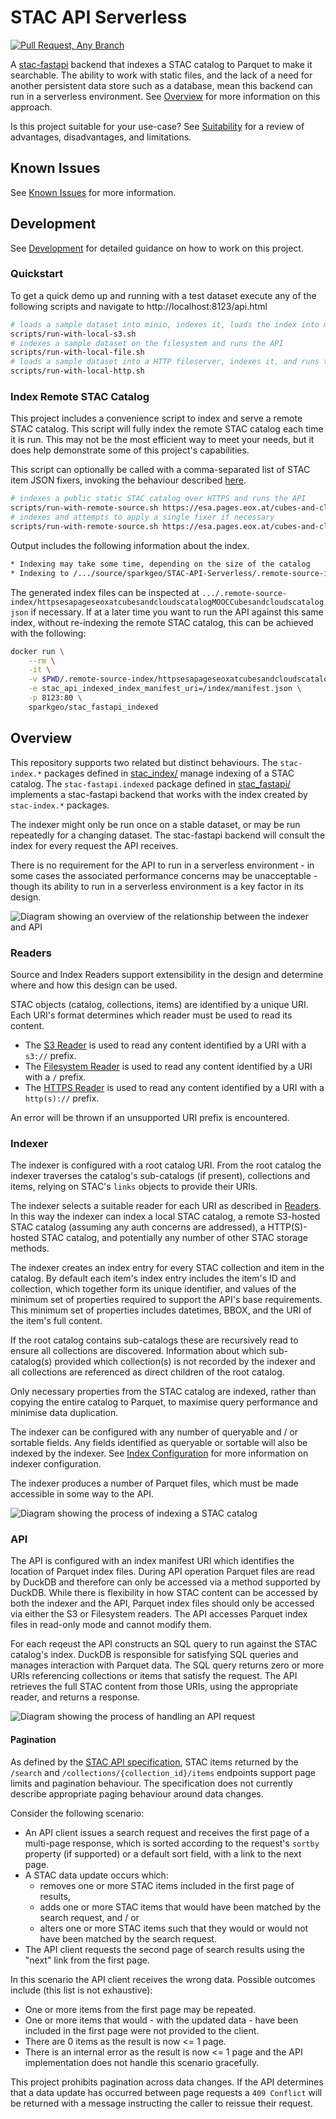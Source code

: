# STAC API Serverless

[![Pull Request, Any Branch](https://github.com/sparkgeo/STAC-API-Serverless/actions/workflows/pull-request-all.yml/badge.svg)](https://github.com/sparkgeo/STAC-API-Serverless/actions/workflows/pull-request-all.yml)

A [stac-fastapi](https://github.com/stac-utils/stac-fastapi) backend that indexes a STAC catalog to Parquet to make it searchable. The ability to work with static files, and the lack of a need for another persistent data store such as a database, mean this backend can run in a serverless environment. See [Overview](#overview) for more information on this approach.

Is this project suitable for your use-case? See [Suitability](./docs/suitability.md) for a review of advantages, disadvantages, and limitations.

## Known Issues

See [Known Issues](./docs/known-issues.md) for more information.

## Development

See [Development](./docs/development.md) for detailed guidance on how to work on this project.

### Quickstart

To get a quick demo up and running with a test dataset execute any of the following scripts and navigate to http://localhost:8123/api.html

```sh
# loads a sample dataset into minio, indexes it, loads the index into minio, and runs the API
scripts/run-with-local-s3.sh
# indexes a sample dataset on the filesystem and runs the API
scripts/run-with-local-file.sh
# loads a sample dataset into a HTTP fileserver, indexes it, and runs the API
scripts/run-with-local-http.sh
```

### Index Remote STAC Catalog

This project includes a convenience script to index and serve a remote STAC catalog. This script will fully index the remote STAC catalog each time it is run. This may not be the most efficient way to meet your needs, but it does help demonstrate some of this project's capabilities.

This script can optionally be called with a comma-separated list of STAC item JSON fixers, invoking the behaviour described [here](./docs/index-config.md#fixes).

```sh
# indexes a public static STAC catalog over HTTPS and runs the API
scripts/run-with-remote-source.sh https://esa.pages.eox.at/cubes-and-clouds-catalog/MOOC_Cubes_and_clouds/catalog.json
# indexes and attempts to apply a single fixer if necessary
scripts/run-with-remote-source.sh https://esa.pages.eox.at/cubes-and-clouds-catalog/MOOC_Cubes_and_clouds/catalog.json --fixes_to_apply eo-extension-uri
```

Output includes the following information about the index.
```sh
* Indexing may take some time, depending on the size of the catalog
* Indexing to /.../source/sparkgeo/STAC-API-Serverless/.remote-source-index/httpsesapageseoxatcubesandcloudscatalogMOOCCubesandcloudscatalogjson
```

The generated index files can be inspected at `.../.remote-source-index/httpsesapageseoxatcubesandcloudscatalogMOOCCubesandcloudscatalogjson` if necessary. If at a later time you want to run the API against this same index, without re-indexing the remote STAC catalog, this can be achieved with the following:

```sh
docker run \
    --rm \
    -it \
    -v $PWD/.remote-source-index/httpsesapageseoxatcubesandcloudscatalogMOOCCubesandcloudscatalogjson:/index:ro \
    -e stac_api_indexed_index_manifest_uri=/index/manifest.json \
    -p 8123:80 \
    sparkgeo/stac_fastapi_indexed
```

## Overview

This repository supports two related but distinct behaviours. The `stac-index.*` packages defined in [stac_index/](./packages/stac-index/) manage indexing of a STAC catalog. The `stac-fastapi.indexed` package defined in [stac_fastapi/](./src/stac_fastapi/) implements a stac-fastapi backend that works with the index created by `stac-index.*` packages.

The indexer might only be run once on a stable dataset, or may be run repeatedly for a changing dataset. The stac-fastapi backend will consult the index for every request the API receives.

There is no requirement for the API to run in a serverless environment - in some cases the associated performance concerns may be unacceptable - though its ability to run in a serverless environment is a key factor in its design.

![Diagram showing an overview of the relationship between the indexer and API](./docs/diagrams/exports/Overview.png "Overview Diagram")

### Readers

Source and Index Readers support extensibility in the design and determine where and how this design can be used.

STAC objects (catalog, collections, items) are identified by a unique URI. Each URI's format determines which reader must be used to read its content.
- The [S3 Reader](./packages/stac-index/src/stac_index/io/readers/s3/) is used to read any content identified by a URI with a `s3://` prefix.
- The [Filesystem Reader](./packages/stac-index/src/stac_index/io/readers/filesystem/) is used to read any content identified by a URI with a `/` prefix.
- The [HTTPS Reader](./packages/stac-index/src/stac_index/io/readers/https/) is used to read any content identified by a URI with a `http(s)://` prefix.

An error will be thrown if an unsupported URI prefix is encountered.

### Indexer

The indexer is configured with a root catalog URI. From the root catalog the indexer traverses the catalog's sub-catalogs (if present), collections and items, relying on STAC's `links` objects to provide their URIs.

The indexer selects a suitable reader for each URI as described in [Readers](#readers). In this way the indexer can index a local STAC catalog, a remote S3-hosted STAC catalog (assuming any auth concerns are addressed), a HTTP(S)-hosted STAC catalog, and potentially any number of other STAC storage methods.

The indexer creates an index entry for every STAC collection and item in the catalog. By default each item's index entry includes the item's ID and collection, which together form its unique identifier, and values of the minimum set of properties required to support the API's base requirements. This minimum set of properties includes datetimes, BBOX, and the URI of the item's full content.

If the root catalog contains sub-catalogs these are recursively read to ensure all collections are discovered. Information about which sub-catalog(s) provided which collection(s) is not recorded by the indexer and all collections are referenced as direct children of the root catalog.

Only necessary properties from the STAC catalog are indexed, rather than copying the entire catalog to Parquet, to maximise query performance and minimise data duplication.

The indexer can be configured with any number of queryable and / or sortable fields. Any fields identified as queryable or sortable will also be indexed by the indexer. See [Index Configuration](./docs/index-config.md) for more information on indexer configuration.

The indexer produces a number of Parquet files, which must be made accessible in some way to the API.

![Diagram showing the process of indexing a STAC catalog](./docs/diagrams/exports/Indexer%20Process.png "Indexer Process")

### API

The API is configured with an index manifest URI which identifies the location of Parquet index files. During API operation Parquet files are read by DuckDB and therefore can only be accessed via a method supported by DuckDB. While there is flexibility in how STAC content can be accessed by both the indexer and the API, Parquet index files should only be accessed via either the S3 or Filesystem readers. The API accesses Parquet index files in read-only mode and cannot modify them.

For each reqeust the API constructs an SQL query to run against the STAC catalog's index. DuckDB is responsible for satisfying SQL queries and manages interaction with Parquet data. The SQL query returns zero or more URIs referencing collections or items that satisfy the request. The API retrieves the full STAC content from those URIs, using the appropriate reader, and returns a response.

![Diagram showing the process of handling an API request](./docs/diagrams/exports/Query%20Process.png "API Request Process")

#### Pagination

As defined by the [STAC API specification](https://github.com/radiantearth/stac-api-spec/tree/v1.0.0/item-search#pagination), STAC items returned by the `/search` and `/collections/{collection_id}/items` endpoints support page limits and pagination behaviour. The specification does not currently describe appropriate paging behaviour around data changes.

Consider the following scenario:
- An API client issues a search request and receives the first page of a multi-page response, which is sorted according to the request's `sortby` property (if supported) or a default sort field, with a link to the next page.
- A STAC data update occurs which:
  - removes one or more STAC items included in the first page of results,
  - adds one or more STAC items that would have been matched by the search request, and / or
  - alters one or more STAC items such that they would or would not have been matched by the search request.
- The API client requests the second page of search results using the "next" link from the first page.

In this scenario the API client receives the wrong data. Possible outcomes include (this list is not exhaustive):
- One or more items from the first page may be repeated.
- One or more items that would - with the updated data - have been included in the first page were not provided to the client.
- There are 0 items as the result is now <= 1 page.
- There is an internal error as the result is now <= 1 page and the API implementation does not handle this scenario gracefully.

This project prohibits pagination across data changes. If the API determines that a data update has occurred between page requests a `409 Conflict` will be returned with a message instructing the caller to reissue their request.
